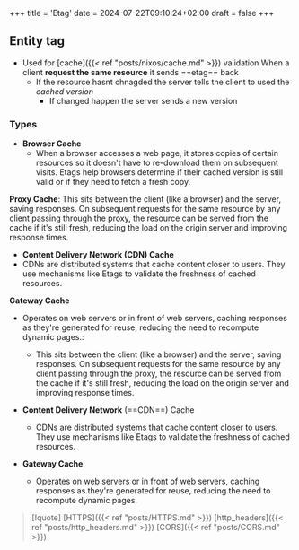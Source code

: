+++
title = 'Etag'
date = 2024-07-22T09:10:24+02:00
draft = false
+++

## Entity tag

- Used for [cache]({{< ref "posts/nixos/cache.md" >}}) validation 
	When a client **request the same resource** it sends ==etag== back 
	- If the resource hasnt chnagded
	  the server tells the client to used the *cached version* 
	  - If changed happen the server sends a new version
### Types 

-  **Browser Cache**
	- When a browser accesses a web page, it stores copies of certain resources so it doesn't have to re-download them on subsequent visits. Etags help browsers determine if their cached version is still valid or if they need to fetch a fresh copy.
    
 **Proxy Cache**: This sits between the client (like a browser) and the server, saving responses. On subsequent requests for the same resource by any client passing through the proxy, the resource can be served from the cache if it's still fresh, reducing the load on the origin server and improving response times.
    
- **Content Delivery Network (CDN) Cache** 
 - CDNs are distributed systems that cache content closer to users. They use mechanisms like Etags to validate the freshness of cached resources.
    
 **Gateway Cache** 
 - Operates on web servers or in front of web servers, caching responses as they're generated for reuse, reducing the need to recompute dynamic pages.:
	- This sits between the client (like a browser) and the server, saving responses. On subsequent requests for the same resource by any client passing through the proxy, the resource can be served from the cache if it's still fresh, reducing the load on the origin server and improving response times.

- **Content Delivery Network** (==CDN==) Cache 
	- CDNs are distributed systems that cache content closer to users. They use mechanisms like Etags to validate the freshness of cached resources.

- **Gateway Cache**
	- Operates on web servers or in front of web servers, caching responses as they're generated for reuse, reducing the need to recompute dynamic pages.




>[!quote] [HTTPS]({{< ref "posts/HTTPS.md" >}}) [http_headers]({{< ref "posts/http_headers.md" >}}) [CORS]({{< ref "posts/CORS.md" >}})